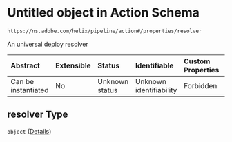 # Untitled object in Action Schema

```txt
https://ns.adobe.com/helix/pipeline/action#/properties/resolver
```

An universal deploy resolver

| Abstract            | Extensible | Status         | Identifiable            | Custom Properties | Additional Properties | Access Restrictions | Defined In                                                        |
| :------------------ | :--------- | :------------- | :---------------------- | :---------------- | :-------------------- | :------------------ | :---------------------------------------------------------------- |
| Can be instantiated | No         | Unknown status | Unknown identifiability | Forbidden         | Allowed               | none                | [action.schema.json\*](action.schema.json "open original schema") |

## resolver Type

`object` ([Details](action-properties-resolver.md))
